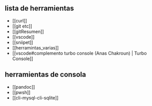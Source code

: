 
## lista de herramientas

* [[curl]]
* [[git etc]]
* [[gitResumen]]
* [[vscode]]
* [[sniipet]]
* [[herramintas_varias]]
* [[vscode#complemento turbo console (Anas Chakroun) | Turbo Console]]

## herramientas de consola

* [[pandoc]]
* [[pwsh]]
* [[cli-mysql-cli-sqlite]]


